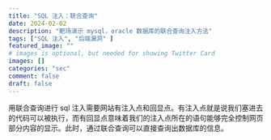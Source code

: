 ```yaml
---
title: "SQL 注入：联合查询"
date: 2024-02-02
description: "靶场演示 mysql，oracle 数据库的联合查询注入方法"
tags: ["SQL 注入", "后端漏洞" ]
featured_image: ""
# images is optional, but needed for showing Twitter Card
images: []
categories: "sec"
comment: false
draft: false
---
```


用联合查询进行 sql 注入需要网站有注入点和回显点。有注入点就是说我们塞进去的代码可以被执行，而有回显点意味着我们的注入点所在的语句能够完全控制网页部分内容的显示。此时，通过联合查询可以直接查询出数据库的信息。

